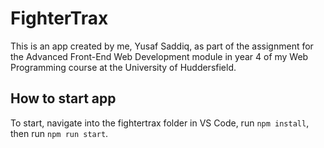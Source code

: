 # FighterTrax

This is an app created by me, Yusaf Saddiq, as part of the assignment for the Advanced Front-End Web Development module in year 4 of my Web Programming course at the University of Huddersfield.

## How to start app

To start, navigate into the fightertrax folder in VS Code, run `npm install`, then run `npm run start`.
